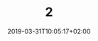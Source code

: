 ---
title: "2"
date: 2019-03-31T10:05:17+02:00
draft: false
layout: "2"
cookieSetting: "'2', '1', '14'"
---